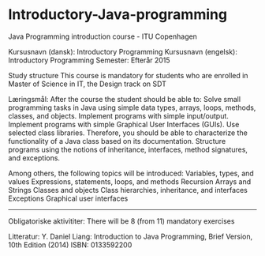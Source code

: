 # Introductory-Java-programming
Java Programming introduction course - ITU Copenhagen

Kursusnavn (dansk):	Introductory Programming
Kursusnavn (engelsk):	Introductory Programming
Semester:	Efterår 2015

Study structure
This course is mandatory for students who are enrolled in Master of Science in IT, the Design track on SDT

Læringsmål:	After the course the student should be able to:
    Solve small programming tasks in Java using simple data types, arrays,
    loops, methods, classes, and objects.
    Implement programs with simple input/output.
    Implement programs with simple Graphical User Interfaces (GUIs).
    Use selected class libraries. Therefore, you should be able to characterize the functionality of a Java class based on its documentation.
    Structure programs using the notions of inheritance, interfaces, method
    signatures, and exceptions.

Among others, the following topics will be introduced:
    Variables, types, and values
    Expressions, statements, loops, and methods
    Recursion
    Arrays and Strings
    Classes and objects
    Class hierarchies, inheritance, and interfaces
    Exceptions
    Graphical user interfaces

-----

Obligatoriske aktivititer: There will be 8 (from 11) mandatory exercises 

Litteratur:	Y. Daniel Liang: Introduction to Java Programming, Brief Version, 10th Edition (2014) ISBN: 0133592200
